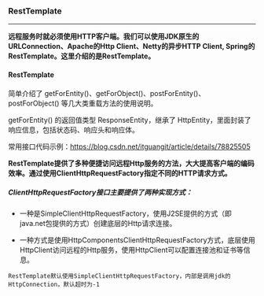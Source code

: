 ### RestTemplate
---

**远程服务时就必须使用HTTP客户端。我们可以使用JDK原生的URLConnection、Apache的Http Client、Netty的异步HTTP Client, Spring的RestTemplate。这里介绍的是RestTemplate。**


#### RestTemplate

简单介绍了 getForEntity()、getForObject()、postForEntity()、postForObject() 等几大类重载方法的使用说明。


getForEntity() 的返回值类型 ResponseEntity，继承了 HttpEntity，里面封装了响应信息，包括状态码、响应头和响应体。

常用接口代码示例：https://blog.csdn.net/itguangit/article/details/78825505


**RestTemplate提供了多种便捷访问远程Http服务的方法，大大提高客户端的编码效率。通过使用ClientHttpRequestFactory指定不同的HTTP请求方式。**

##### ClientHttpRequestFactory接口主要提供了两种实现方式：

* 一种是SimpleClientHttpRequestFactory，使用J2SE提供的方式（即 java.net包提供的方式）创建底层的Http请求连接。

* 一种方式是使用HttpComponentsClientHttpRequestFactory方式，底层使用HttpClient访问远程的Http服务，使用HttpClient可以配置连接池和证书等信息。

```
RestTemplate默认使用SimpleClientHttpRequestFactory，内部是调用jdk的HttpConnection，默认超时为-1


```